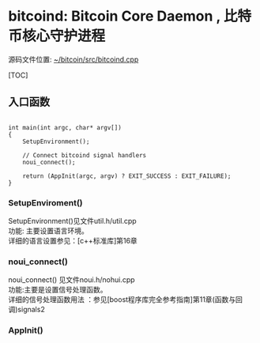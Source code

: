 # bitcoind: Bitcoin Core Daemon , 比特币核心守护进程

源码文件位置: [~/bitcoin/src/bitcoind.cpp][bitcoind]

[TOC]


## 入口函数
<pre><code>
int main(int argc, char* argv[])
{
    SetupEnvironment();

    // Connect bitcoind signal handlers
    noui_connect();

    return (AppInit(argc, argv) ? EXIT_SUCCESS : EXIT_FAILURE);
}
</code></pre>

### SetupEnviroment()
SetupEnvironment()见文件util.h/util.cpp     
功能: 主要设置语言环境。    
详细的语言设置参见：[c++标准库]第16章   


### noui_connect()   
noui_connect()  见文件noui.h/nohui.cpp    
功能:主要是设置信号处理函数。    
详细的信号处理函数用法 ：参见[boost程序库完全参考指南]第11章(函数与回调)signals2   


### AppInit()











[bitcoind]:https://github.com/bitcoin/bitcoin/blob/master/src/bitcoind.cpp

